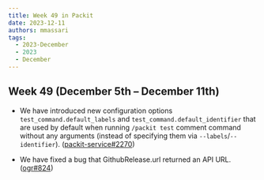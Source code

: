 ```yaml
---
title: Week 49 in Packit
date: 2023-12-11
authors: mmassari
tags:
  - 2023-December
  - 2023
  - December
---
```


## Week 49 (December 5th – December 11th)

- We have introduced new configuration options `test_command.default_labels` and `test_command.default_identifier` that are used by default when running `/packit test` comment command without any arguments (instead of specifying them via `--labels`/`--identifier`). ([packit-service#2270](https://github.com/packit/packit-service/pull/2270))

- We have fixed a bug that GithubRelease.url returned an API URL. ([ogr#824](https://github.com/packit/ogr/pull/824))
